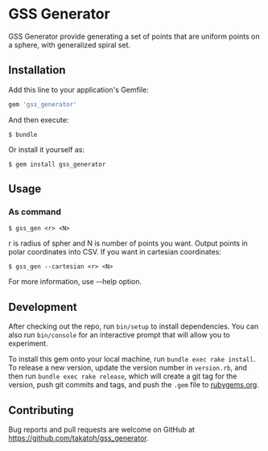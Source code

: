 # GSS Generator

GSS Generator provide generating a set of points that are uniform points on a sphere, with 
generalized spiral set.

## Installation

Add this line to your application's Gemfile:

```ruby
gem 'gss_generator'
```

And then execute:

    $ bundle

Or install it yourself as:

    $ gem install gss_generator

## Usage

### As command

    $ gss_gen <r> <N>

r is radius of spher and N is number of points you want. Output points in polar coordinates into CSV.
If you want in cartesian coordinates:

    $ gss_gen --cartesian <r> <N>

For more information, use --help option.

## Development

After checking out the repo, run `bin/setup` to install dependencies. You can also run `bin/console` for an interactive prompt that will allow you to experiment.

To install this gem onto your local machine, run `bundle exec rake install`. To release a new version, update the version number in `version.rb`, and then run `bundle exec rake release`, which will create a git tag for the version, push git commits and tags, and push the `.gem` file to [rubygems.org](https://rubygems.org).

## Contributing

Bug reports and pull requests are welcome on GitHub at https://github.com/takatoh/gss_generator.

